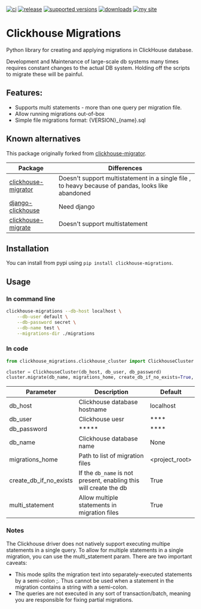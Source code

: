 [![ci](https://github.com/zifter/clickhouse-migrations/actions/workflows/ci.yaml/badge.svg)](https://github.com/zifter/clickhouse-migrations/actions/workflows/ci.yaml)
[![release](https://img.shields.io/github/release/zifter/clickhouse-migrations.svg)](https://github.com/zifter/clickhouse-migrations/releases)
[![supported versions](https://img.shields.io/pypi/pyversions/clickhouse-migrations.svg)](https://pypi.org/project/clickhouse-migrations/)
[![downloads](https://img.shields.io/pypi/dm/clickhouse-migrations.svg)](https://pypi.org/project/clickhouse-migrations/)
[![my site](https://img.shields.io/badge/site-my%20blog-yellow.svg)](https://zifter.github.io/)

# Clickhouse Migrations

Python library for creating and applying migrations in ClickHouse database.

Development and Maintenance of large-scale db systems many times requires constant changes to the actual DB system.
Holding off the scripts to migrate these will be painful.

## Features:
* Supports multi statements - more than one query per migration file.
* Allow running migrations out-of-box
* Simple file migrations format: {VERSION}_{name}.sql

## Known alternatives
This package originally forked from [clickhouse-migrator](https://github.com/delium/clickhouse-migrator).

Package | Differences
-------|---------
[clickhouse-migrator](https://github.com/delium/clickhouse-migrator) | Doesn't support multistatement in a single file , to heavy because of pandas, looks like abandoned
[django-clickhouse](https://github.com/carrotquest/django-clickhouse) | Need django
[clickhouse-migrate](https://github.com/trushad0w/clickhouse-migrate) | Doesn't support multistatement

## Installation

You can install from pypi using `pip install clickhouse-migrations`.

## Usage

### In command line
```bash
clickhouse-migrations --db-host localhost \
    --db-user default \
    --db-password secret \
    --db-name test \
    --migrations-dir ./migrations
```

### In code
```python
from clickhouse_migrations.clickhouse_cluster import ClickhouseCluster

cluster = ClickhouseCluster(db_host, db_user, db_password)
cluster.migrate(db_name, migrations_home, create_db_if_no_exists=True, multi_statement=True)
```

Parameter | Description | Default
-------|-------------|---------
db_host | Clickhouse database hostname | localhost
db_user | Clickhouse uesr | ****
db_password | ***** | ****
db_name| Clickhouse database name | None
migrations_home | Path to list of migration files | <project_root>
create_db_if_no_exists | If the `db_name` is not present, enabling this will create the db | True
multi_statement | Allow multiple statements in migration files | True

### Notes
The Clickhouse driver does not natively support executing multipe statements in a single query.
To allow for multiple statements in a single migration, you can use the multi_statement param.
There are two important caveats:
* This mode splits the migration text into separately-executed statements by a semi-colon ;. Thus cannot be used when a statement in the migration contains a string with a semi-colon.
* The queries are not executed in any sort of transaction/batch, meaning you are responsible for fixing partial migrations.

